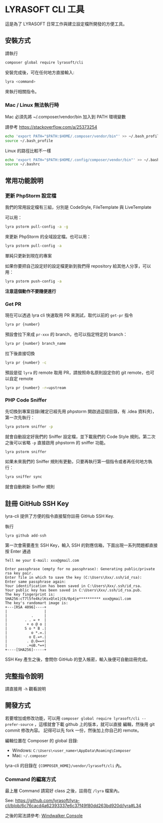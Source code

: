 # LYRASOFT CLI 工具

這是為了 LYRASOFT 日常工作與建立設定檔所開發的方便工具。

## 安裝方式

請執行

```bash
composer global require lyrasoft/cli
```

安裝完成後，可在任何地方直接輸入:

```bash
lyra <command>
```

來執行相關指令。

### Mac / Linux 無法執行時

Mac 必須先將 ~/.composer/vendor/bin 加入到 PATH 環境變數

請參考 https://stackoverflow.com/a/25373254

```bash
echo 'export PATH="$PATH:$HOME/.composer/vendor/bin"' >> ~/.bash_profile
source ~/.bash_profile
```

Linux 的路徑比較不一樣

```bash
echo 'export PATH="$PATH:$HOME/.config/composer/vendor/bin"' >> ~/.bashrc
source ~/.bashrc
```

## 常用功能說明

### 更新 PhpStorm 設定檔

我們的常用設定檔有三組，分別是 CodeStyle, FileTemplate 與 LiveTemplate

可以用：

```bash
lyra pstorm pull-config -a -g
```

來更新 PhpStorm 的全域設定檔。也可以用：

```bash
lyra pstorm pull-config -a
```

單純只更新到現在的專案

如果你要把自己設定好的設定檔更新到我們得 repository 給其他人分享，可以用：

```bash
lyra pstorm push-config -a
```

**注意這個動作不要隨便進行**

### Get PR

現在可以透過 lyra cli 快速取用 PR 來測試，取代以前的 `get-pr` 指令

```bash
lyra pr {number}
```

預設會拉下來成 `pr-xxx` 的 branch，也可以指定特定的 branch：

```bash
lyra pr {number} branch_name
```

拉下後直接切換

```bash
lyra pr {number} -c
```

預設是從 `lyra` 的 remote 取用 PR，請按照命名原則設定你的 git remote，也可以自定 remote

```bash
lyra pr {number} -r=upstream
```

### PHP Code Sniffer

先切換到專案目錄(確定已經先用 phpstorm 開啟過這個目錄，有 .idea 資料夾)，第一次先執行：

```bash
lyra pstorm sniffer -p
```

就會自動設定好我們的 Sniffer 設定檔，並下載我們的 Code Style 規則。第二次之後可以省略 `-p` 直接啟用 phpstorm 的 sniffer 功能。

```bash
lyra pstorm sniffer
```

如果未來我們的 Sniffer 規則有更動，只要再執行第一個指令或者再任何地方執行：

```bash
lyra sniffer sync
```

就會自動刷新 Sniffer 規則

## 註冊 GitHub SSH Key

lyra-cli 提供了方便的指令直接幫你註冊 GitHub SSH Key.

執行

```
lyra github add-ssh
```

第一次會需要產生 SSH Key，輸入 SSH 的對應信箱，下面出現一系列問題都直接按 Enter 通過

```
Tell me your E-mail: xxx@gmail.com

Enter passphrase (empty for no passphrase): Generating public/private rsa key pair.
Enter file in which to save the key (C:\Users\Xxx/.ssh/id_rsa):
Enter same passphrase again:
Your identification has been saved in C:\Users\Xxx/.ssh/id_rsa.
Your public key has been saved in C:\Users\Xxx/.ssh/id_rsa.pub.
The key fingerprint is:
SHA256:cT7l5fe4kzlKsxQle1jC6/0p4je********** xxx@gmail.com
The key's randomart image is:
+---[RSA 4096]----+
|                 |
|           .     |
|        . . = +  |
|         + o @ o |
|        S o * B .|
|           o *.=.|
|          o E.=+.|
|         . @.O==+|
|         .+oB.*=+|
+----[SHA256]-----+
```

SSH Key 產生之後，會問你 GitHub 的登入帳密，輸入後便可自動註冊完成。

## 完整指令說明

請直接用 `-h` 觀看說明

## 開發方式

若要增加或修改功能，可以用 `composer global require lyrasoft/cli --prefer-source` ，這樣就會下載 github 上的版本，就可以直接
編輯，然後用 git commit 修改內容。 記得可以先 fork 一份，然後加上你自己的 remote。

編輯位置在 Composer 的 global 目錄:

- Windows: `C:\Users\<user_name>\AppData\Roaming\Composer`
- Mac: `~/.composer`

lyra-cli 的目錄在 `{COMPOSER_HOME}/vendor/lyrasoft/cli` 內。

### Command 的編寫方式

最上層 Command 請寫好 class 之後，註冊在 `/lyra` 檔案內。

See: https://github.com/lyrasoft/lyra-cli/blob/6c76cacd4a62393337e6c37f49f80dd263bd920d/lyra#L34

之後的寫法請參考: [Windwalker Console](https://github.com/ventoviro/windwalker-console#windwalker-console)
